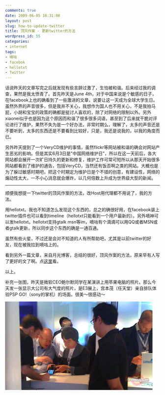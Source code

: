 ```yaml
---
comments: true
date: 2009-06-05 16:31:08
layout: post
slug: how-to-update-twitter
title: 顶风作案 - 更新twitter的方法
wordpress_id: 55
categories:
- internet
tags:
- 嘀咕
- facebok
- hellotxt
- Twitter
---
```


话说昨天的文章写完之后就发现有些言辞过激了，生怕被和谐。后来经过我的调查，果然是我太愤青了。首先昨天是June 4th，对于中国来说是个敏感的日子，在facebook上也的确看到了一些激进的文章，说要让这一天成为全球大学生日。虽然外界的声音很多，但是我并不关心，我想作为国人也不用关心，不是我拍马屁，小胡和宝宝的政策的确都是挺讨人喜欢的，除了对网络的限制以外。另外xiaonei似乎也是因为这个原因而和谐了很多很多词语，甚至到了后来就干脆对评论进行了维护，果然不失为是一个好办法，非常时期么，理解了，太多的声音还是不要听到，太多的东西还是不要看到比较好，只是，我还是说我的，以我的角度而已。




另外昨天提到了一个VeryCD维护的事情，虽然flickr等网站被和谐的确会对网站产生恶劣的影响。但是其实6月3日是"中国网络维护日"，所以在这一天前后，各大网站都会展开一次旷日持久的更新和修复，维护工作可常可短所以从那天开始很多网站都看到了维护的通告，包括VeryCD，当然还有饭否啊之类的网站。大概也是为了躲过敏感时期吧，把这个时期定为维护日是个不错的创意，有建设性，网络的煽动性太大，一不小心消息就会爆炸，以几何倍数上升成为世界级大型的新闻。




* * *




顺便我想提一下twitter的顶风作案的方法，改Host用代理都不用说了，我的方法。




用hellotxt。我也不知道怎么发现这个东西的，总之的确很好用，在facebook装上twitter插件也可以看到timeline（hellotxt只能看到一个用户最新的）。另外嘀神可以发hellotxt。hellotxt支持gtalk msn等im，嘀咕有个滴滴可以用QQ或者MSN或者gtalk更新，所以同步这个东西的确是一通百通。




虽然有些火星，不过还是会对不知道的人有所帮助吧，尤其是以前twitter的好友，现在被我拉到嘀咕上的。




看到另外一篇文章，来自月光博客，总结的很好，顶风作案的方法，原来早有人写了更好的文了啊。点[这里](http://www.williamlong.info/archives/1816.html)看。




以上。




补充一张图，昨天是微软CEO鲍尔默同学在某演讲上用苹果电脑的照片。那么今天发一张显示大公司有大气度的照片，是E3展上，宫本茂（任天堂）亲自排队体验PSP GO!（sony的掌机）的场面。很美～很感动～




![](/images/uploads/zb/090604023545765.jpg)

